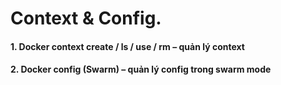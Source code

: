 # Context & Config.

#### 1. Docker context create / ls / use / rm – quản lý context

#### 2. Docker config (Swarm) – quản lý config trong swarm mode
